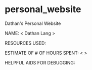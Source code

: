 # personal_website
Dathan's Personal Website 

NAME:  < Dathan Lang >


RESOURCES USED:


ESTIMATE OF # OF HOURS SPENT:  <  >



HELPFUL AIDS FOR DEBUGGING:




